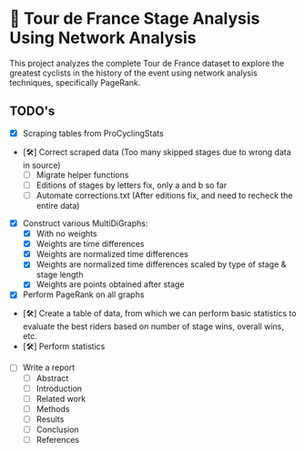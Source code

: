 # 🚴 Tour de France Stage Analysis Using Network Analysis

This project analyzes the complete Tour de France dataset to explore the greatest cyclists in the history of the event using network analysis techniques, specifically PageRank.

## TODO's
- [x] Scraping tables from ProCyclingStats
- [🛠️] Correct scraped data (Too many skipped stages due to wrong data in source)
    - [ ] Migrate helper functions
    - [ ] Editions of stages by letters fix, only a and b so far
    - [ ] Automate corrections.txt (After editions fix, and need to recheck the entire data)
- [x] Construct various MultiDiGraphs:
    - [x] With no weights
    - [x] Weights are time differences
    - [x] Weights are normalized time differences
    - [x] Weights are normalized time differences scaled by type of stage & stage length
    - [x] Weights are points obtained after stage
- [x] Perform PageRank on all graphs
- [🛠️] Create a table of data, from which we can perform basic statistics to evaluate the best riders based on number of stage wins, overall wins, etc.
- [🛠️] Perform statistics
- [ ] Write a report
    - [ ] Abstract
    - [ ] Introduction
    - [ ] Related work
    - [ ] Methods
    - [ ] Results
    - [ ] Conclusion
    - [ ] References
